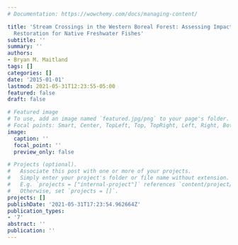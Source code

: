 ```yaml
---
# Documentation: https://wowchemy.com/docs/managing-content/

title: 'Stream Crossings in the Western Boreal Forest: Assessing Impacts and Prioritizing
  Restoration for Native Freshwater Fishes'
subtitle: ''
summary: ''
authors:
- Bryan M. Maitland
tags: []
categories: []
date: '2015-01-01'
lastmod: 2021-05-31T12:23:55-05:00
featured: false
draft: false

# Featured image
# To use, add an image named `featured.jpg/png` to your page's folder.
# Focal points: Smart, Center, TopLeft, Top, TopRight, Left, Right, BottomLeft, Bottom, BottomRight.
image:
  caption: ''
  focal_point: ''
  preview_only: false

# Projects (optional).
#   Associate this post with one or more of your projects.
#   Simply enter your project's folder or file name without extension.
#   E.g. `projects = ["internal-project"]` references `content/project/deep-learning/index.md`.
#   Otherwise, set `projects = []`.
projects: []
publishDate: '2021-05-31T17:23:54.962664Z'
publication_types:
- '7'
abstract: ''
publication: ''
---
```

